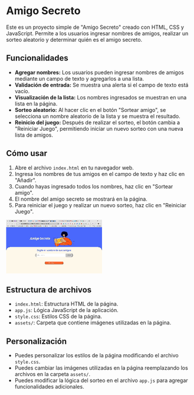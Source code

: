 # Amigo Secreto

Este es un proyecto simple de "Amigo Secreto" creado con HTML, CSS y JavaScript. Permite a los usuarios ingresar nombres de amigos, realizar un sorteo aleatorio y determinar quién es el amigo secreto.

## Funcionalidades

* **Agregar nombres:** Los usuarios pueden ingresar nombres de amigos mediante un campo de texto y agregarlos a una lista.
* **Validación de entrada:** Se muestra una alerta si el campo de texto está vacío.
* **Visualización de la lista:** Los nombres ingresados se muestran en una lista en la página.
* **Sorteo aleatorio:** Al hacer clic en el botón "Sortear amigo", se selecciona un nombre aleatorio de la lista y se muestra el resultado.
* **Reinicio del juego:** Después de realizar el sorteo, el botón cambia a "Reiniciar Juego", permitiendo iniciar un nuevo sorteo con una nueva lista de amigos.

## Cómo usar

1.  Abre el archivo `index.html` en tu navegador web.
2.  Ingresa los nombres de tus amigos en el campo de texto y haz clic en "Añadir".
3.  Cuando hayas ingresado todos los nombres, haz clic en "Sortear amigo".
4.  El nombre del amigo secreto se mostrará en la página.
5.  Para reiniciar el juego y realizar un nuevo sorteo, haz clic en "Reiniciar Juego".

![Demostración de Amigo Secreto](assets/juego.gif)

## Estructura de archivos

* `index.html`: Estructura HTML de la página.
* `app.js`: Lógica JavaScript de la aplicación.
* `style.css`: Estilos CSS de la página.
* `assets/`: Carpeta que contiene imágenes utilizadas en la página.

## Personalización

* Puedes personalizar los estilos de la página modificando el archivo `style.css`.
* Puedes cambiar las imágenes utilizadas en la página reemplazando los archivos en la carpeta `assets/`.
* Puedes modificar la lógica del sorteo en el archivo `app.js` para agregar funcionalidades adicionales.
